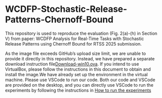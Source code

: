 # WCDFP-Stochastic-Release-Patterns-Chernoff-Bound

This repository is used to reproduce the evaluation (Fig. 2(a)-(h) in Section V) from paper: WCDFP Analysis for Real-Time Tasks with Stochastic Release Patterns using Chernoff Bound for RTSS 2025 submission.

As the image file exceeds GitHub’s upload size limit, we are unable to provide it directly in this repository. Instead, we have prepared a separate download instruction file[Download-win10.ova](https://github.com/ssssssssssn/WCDFP-Stochastic-Release-Patterns-Chernoff-Bound/blob/main/Download-win10.ova.md). If you intend to use VirtualBox, please follow the instructions in this document to obtain and install the image.We have already set up the environment in the virtual machine. Please use VSCode to run our code. Both our code and VSCode are provided on the desktop, and you can directly use VSCode to run the experiments by following the instructions in [How to run the experiments](https://github.com/ssssssssssn/WCDFP-Stochastic-Release-Patterns-Chernoff-Bound/blob/main/StochasticReleasePatterns_VSCodeVersion/README.md#how-to-run-the-experiments)





